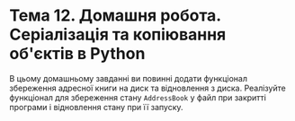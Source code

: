 # Тема 12. Домашня робота. Серіалізація та копіювання об'єктів в Python

В цьому домашньому завданні ви повинні додати функціонал збереження адресної книги на диск та відновлення з диска.
Реалізуйте функціонал для збереження стану `AddressBook` у файл при закритті програми і відновлення стану при її запуску.
